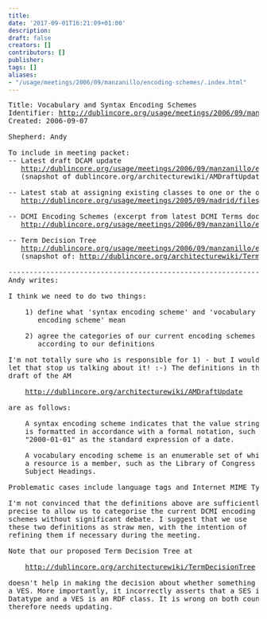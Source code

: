 ```yaml
---
title: 
date: '2017-09-01T16:21:09+01:00'
description: 
draft: false
creators: []
contributors: []
publisher: 
tags: []
aliases:
- "/usage/meetings/2006/09/manzanillo/encoding-schemes/.index.html"
---
```


<pre>
Title: Vocabulary and Syntax Encoding Schemes
Identifier: <a href="http://dublincore.org/usage/meetings/2006/09/manzanillo/encoding-schemes/html/">http://dublincore.org/usage/meetings/2006/09/manzanillo/encoding-schemes/html/</a>
Created: 2006-09-07

Shepherd: Andy

To include in meeting packet:
-- Latest draft DCAM update
   <a href="http://dublincore.org/usage/meetings/2006/09/manzanillo/encoding-schemes/2006-09-19.AMDraftUpdate.pdf">http://dublincore.org/usage/meetings/2006/09/manzanillo/encoding-schemes/2006-09-19.AMDraftUpdate.pdf</a>
   (snapshot of dublincore.org/architecturewiki/AMDraftUpdate)

-- Latest stab at assigning existing classes to one or the other:
   <a href="http://dublincore.org/usage/meetings/2005/09/madrid/files/2005-05-12.encoding-scheme-types.txt">http://dublincore.org/usage/meetings/2005/09/madrid/files/2005-05-12.encoding-scheme-types.txt</a>

-- DCMI Encoding Schemes (excerpt from latest DCMI Terms document)
   <a href="http://dublincore.org/usage/meetings/2006/09/manzanillo/encoding-schemes/dcmi-terms-encoding-schemes.pdf">http://dublincore.org/usage/meetings/2006/09/manzanillo/encoding-schemes/dcmi-terms-encoding-schemes.pdf</a>

-- Term Decision Tree
   <a href="http://dublincore.org/usage/meetings/2006/09/manzanillo/encoding-schemes/2006-09-19.TermDecisionTree.pdf">http://dublincore.org/usage/meetings/2006/09/manzanillo/encoding-schemes/2006-09-19.TermDecisionTree.pdf</a>
   (snapshot of: <a href="http://dublincore.org/architecturewiki/TermDecisionTree">http://dublincore.org/architecturewiki/TermDecisionTree</a>)

----------------------------------------------------------------------
Andy writes:

I think we need to do two things:

    1) define what 'syntax encoding scheme' and 'vocabulary
       encoding scheme' mean

    2) agree the categories of our current encoding schemes
       according to our definitions

I'm not totally sure who is responsible for 1) - but I wouldn't like to
let that stop us talking about it! :-) The definitions in the current
draft of the AM

    <a href="http://dublincore.org/architecturewiki/AMDraftUpdate">http://dublincore.org/architecturewiki/AMDraftUpdate</a>

are as follows:

    A syntax encoding scheme indicates that the value string
    is formatted in accordance with a formal notation, such as
    "2000-01-01" as the standard expression of a date.

    A vocabulary encoding scheme is an enumerable set of which
    a resource is a member, such as the Library of Congress
    Subject Headings.

Problematic cases include language tags and Internet MIME Types.

I'm not convinced that the definitions above are sufficiently
precise to allow us to categorise the current DCMI encoding
schemes without significant debate. I suggest that we use
these two definitions as straw men, with the intention of
refining them if necessary during the meeting.

Note that our proposed Term Decision Tree at

    <a href="http://dublincore.org/architecturewiki/TermDecisionTree">http://dublincore.org/architecturewiki/TermDecisionTree</a>

doesn't help in making the decision about whether something is a SES or
a VES. More importantly, it incorrectly asserts that a SES is an RDF
Datatype and a VES is an RDF class. It is wrong on both counts and
therefore needs updating.

</pre>
